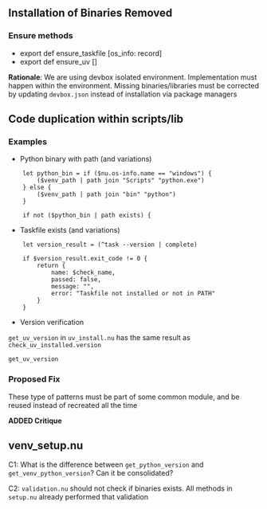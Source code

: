 ## Installation of Binaries Removed

### Ensure methods

- export def ensure_taskfile [os_info: record]
- export def ensure_uv []

**Rationale**: We are using devbox isolated environment. Implementation must happen within the environment. Missing binaries/libraries must be corrected by updating `devbox.json` instead of installation via package managers

## Code duplication within scripts/lib

### Examples

- Python binary with path (and variations)

```shell
    let python_bin = if ($nu.os-info.name == "windows") {
        ($venv_path | path join "Scripts" "python.exe")
    } else {
        ($venv_path | path join "bin" "python")
    }

    if not ($python_bin | path exists) {
```

- Taskfile exists (and variations)

```shell
    let version_result = (^task --version | complete)

    if $version_result.exit_code != 0 {
        return {
            name: $check_name,
            passed: false,
            message: "",
            error: "Taskfile not installed or not in PATH"
        }
    }
```

- Version verification

`get_uv_version` in `uv_install.nu` has the same result as `check_uv_installed.version`
```shell
get_uv_version
```

### Proposed Fix

These type of patterns must be part of some common module, and be reused instead of recreated all the time


**ADDED Critique**

## venv_setup.nu

C1: What is the difference between `get_python_version` and `get_venv_python_version`? Can it be consolidated?

C2: `validation.nu` should not check if binaries exists. All methods in `setup.nu` already performed that validation
